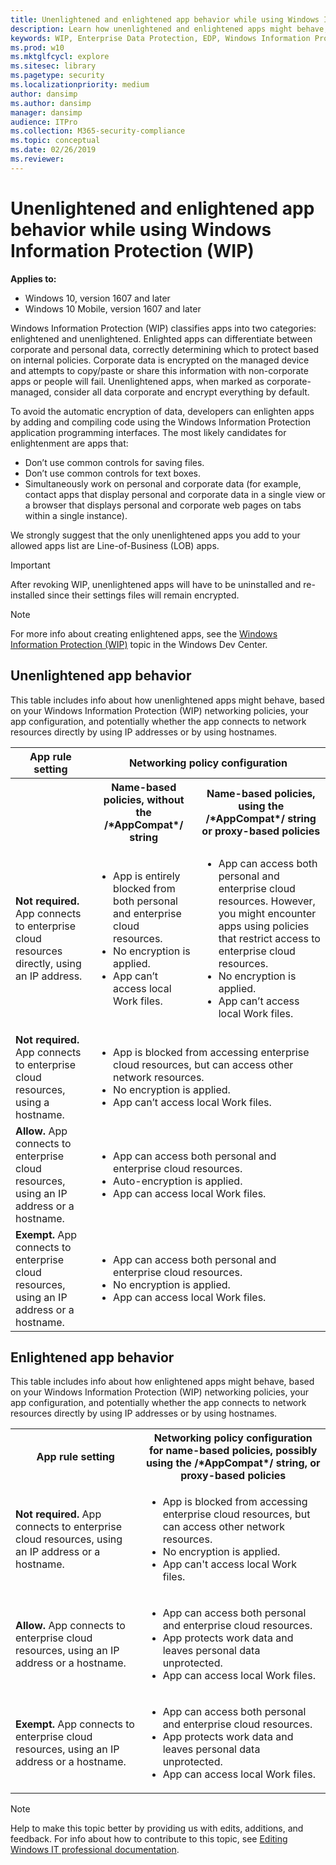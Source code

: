 ```yaml
---
title: Unenlightened and enlightened app behavior while using Windows Information Protection (WIP) (Windows 10)
description: Learn how unenlightened and enlightened apps might behave, based on Windows Information Protection (WIP) network policies, app configuration, and other criteria
keywords: WIP, Enterprise Data Protection, EDP, Windows Information Protection, unenlightened apps, enlightened apps
ms.prod: w10
ms.mktglfcycl: explore
ms.sitesec: library
ms.pagetype: security
ms.localizationpriority: medium
author: dansimp
ms.author: dansimp
manager: dansimp
audience: ITPro
ms.collection: M365-security-compliance
ms.topic: conceptual
ms.date: 02/26/2019
ms.reviewer: 
---
```


# Unenlightened and enlightened app behavior while using Windows Information Protection (WIP)
**Applies to:**

- Windows 10, version 1607 and later
- Windows 10 Mobile, version 1607 and later

Windows Information Protection (WIP) classifies apps into two categories: enlightened and unenlightened. Enlighted apps can differentiate between corporate and personal data, correctly determining which to protect based on internal policies. Corporate data is encrypted on the managed device and attempts to copy/paste or share this information with non-corporate apps or people will fail. Unenlightened apps, when marked as corporate-managed, consider all data corporate and encrypt everything by default.

To avoid the automatic encryption of data, developers can enlighten apps by adding and compiling code using the Windows Information Protection application programming interfaces. The most likely candidates for enlightenment are apps that:

- Don’t use common controls for saving files.
- Don’t use common controls for text boxes.
- Simultaneously work on personal and corporate data (for example, contact apps that display personal and corporate data in a single view or a browser that displays personal and corporate web pages on tabs within a single instance).

We strongly suggest that the only unenlightened apps you add to your allowed apps list are Line-of-Business (LOB) apps.

>[!IMPORTANT]
>After revoking WIP, unenlightened apps will have to be uninstalled and re-installed since their settings files will remain encrypted.

>[!Note]
>For more info about creating enlightened apps, see the [Windows Information Protection (WIP)](/windows/uwp/enterprise/wip-hub) topic in the Windows Dev Center.

## Unenlightened app behavior
This table includes info about how unenlightened apps might behave, based on your Windows Information Protection (WIP) networking policies, your app configuration, and potentially whether the app connects to network resources directly by using IP addresses or by using hostnames.

<table>
   <tr>
     <th>App rule setting</th>
     <th align="center" colspan="2">Networking policy configuration</th>
   </tr>
   <tr>
        <th>&nbsp;</th>
        <th align="center">Name-based policies, without the /&#42;AppCompat&#42;/ string</th>
        <th align="center">Name-based policies, using the /&#42;AppCompat&#42;/ string or proxy-based policies</th>
    </tr>
   <tr align="left">
     <td><b>Not required.</b> App connects to enterprise cloud resources directly, using an IP address.</td>
     <td>
        <ul>
            <li>App is entirely blocked from both personal and enterprise cloud resources.</li>
            <li>No encryption is applied.</li>
            <li>App can’t access local Work files.</li>
        </ul>
    </td>
    <td>
        <ul>
            <li>App can access both personal and enterprise cloud resources. However, you might encounter apps using policies that restrict access to enterprise cloud resources.</li>
            <li>No encryption is applied.</li>
            <li>App can’t access local Work files.</li>
        </ul>
    </td>
   </tr>
    <tr align="left">
     <td><b>Not required.</b> App connects to enterprise cloud resources, using a hostname.</td>
     <td colspan="2">
        <ul>
            <li>App is blocked from accessing enterprise cloud resources, but can access other network resources.</li>
            <li>No encryption is applied.</li>
            <li>App can’t access local Work files.</li>
        </ul>
    </td>
   </tr>
    <tr align="left">
     <td><b>Allow.</b> App connects to enterprise cloud resources, using an IP address or a hostname.</td>
     <td colspan="2">
        <ul>
            <li>App can access both personal and enterprise cloud resources.</li>
            <li>Auto-encryption is applied.</li>
            <li>App can access local Work files.</li>
        </ul>
    </td>
   </tr>
    <tr align="left" colspan="2">
     <td><b>Exempt.</b> App connects to enterprise cloud resources, using an IP address or a hostname.</td>
     <td colspan="2">
        <ul>
            <li>App can access both personal and enterprise cloud resources.</li>
            <li>No encryption is applied.</li>
            <li>App can access local Work files.</li>
        </ul>
    </td>
   </tr>
</table>

## Enlightened app behavior
This table includes info about how enlightened apps might behave, based on your Windows Information Protection (WIP) networking policies, your app configuration, and potentially whether the app connects to network resources directly by using IP addresses or by using hostnames.

<table>
   <tr>
     <th>App rule setting</th>
     <th>Networking policy configuration for name-based policies, possibly using the /&#42;AppCompat&#42;/ string, or proxy-based policies</th>
   </tr>
    <tr>
        <td><b>Not required.</b> App connects to enterprise cloud resources, using an IP address or a hostname.</td>
        <td>
            <ul>
                <li>App is blocked from accessing enterprise cloud resources, but can access other network resources.</li>
                <li>No encryption is applied.</li>
                <li>App can't access local Work files.</li>
            </ul>
        </td>
    </tr>
    <tr>
        <td><b>Allow.</b> App connects to enterprise cloud resources, using an IP address or a hostname.</td>
        <td>
            <ul>
                <li>App can access both personal and enterprise cloud resources.</li>
                <li>App protects work data and leaves personal data unprotected.</li>
                <li>App can access local Work files.</li>
            </ul>
        </td>
    </tr>
    <tr>
        <td><b>Exempt.</b> App connects to enterprise cloud resources, using an IP address or a hostname.</td>
        <td>
            <ul>
                <li>App can access both personal and enterprise cloud resources.</li>
                <li>App protects work data and leaves personal data unprotected.</li>
                <li>App can access local Work files.</li>
            </ul>
        </td>
    </tr>
</table>

>[!NOTE]
>Help to make this topic better by providing us with edits, additions, and feedback. For info about how to contribute to this topic, see [Editing Windows IT professional documentation](https://github.com/Microsoft/windows-itpro-docs/blob/master/CONTRIBUTING.md).
